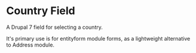 Country Field
=============

A Drupal 7 field for selecting a country.

It's primary use is for entityform module forms, as a lightweight alternative to Address module.
